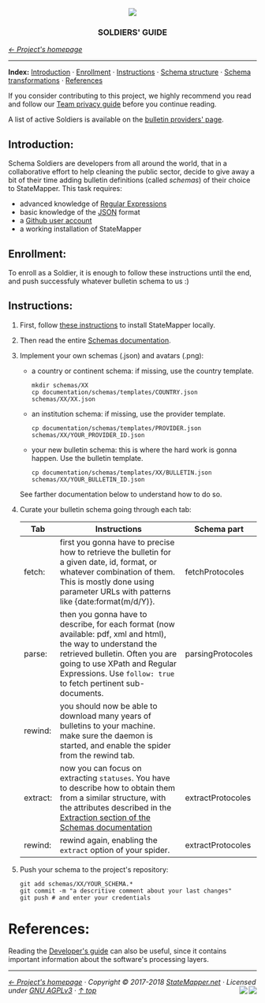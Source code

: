 <div align="center" id="top">
	<a href="https://github.com/StateMapper/StateMapper#top" title="Go to the project's homepage"><img src="{RepoRoot}/documentation/logo/logo-manuals.png" /></a><br>
	<h3 align="center">SOLDIERS' GUIDE</h3>
</div>

*[&larr; Project's homepage](https://github.com/StateMapper/StateMapper#top)*

-----


**Index:** [Introduction](#introduction) · [Enrollment](#enrollment) · [Instructions](#instructions) · [Schema structure](#schema-structure) · [Schema transformations](#schema-transformations) · [References](#references)
   
If you consider contributing to this project, we highly recommend you read and follow our [Team privacy guide](PRIVACY.md#top) before you continue reading.


A list of active Soldiers is available on the [bulletin providers' page](https://statemapper.net/providers).


## Introduction:

Schema Soldiers are developers from all around the world, that in a collaborative effort to help cleaning the public sector, decide to give away a bit of their time adding bulletin definitions (called *schemas*) of their choice to StateMapper. This task requires:

- advanced knowledge of [Regular Expressions](https://www.regular-expressions.info/)
- basic knowledge of the [JSON](https://www.json.org/) format
- a [Github user account](https://github.com/join)
- a working installation of StateMapper

## Enrollment:

To enroll as a Soldier, it is enough to follow these instructions until the end, and push successfuly whatever bulletin schema to us :)

## Instructions:

1. First, follow [these instructions](INSTALL.md#top) to install StateMapper locally.

2. Then read the entire [Schemas documentation](SCHEMAS.md#top).

3. Implement your own schemas (.json) and avatars (.png):
   - a country or continent schema: if missing, use the country template.
      ```
      mkdir schemas/XX
      cp documentation/schemas/templates/COUNTRY.json schemas/XX/XX.json
      ```
   - an institution schema: if missing, use the provider template.
      ```
      cp documentation/schemas/templates/PROVIDER.json schemas/XX/YOUR_PROVIDER_ID.json
      ```
   - your new bulletin schema: this is where the hard work is gonna happen. Use the bulletin template. 
      ```
      cp documentation/schemas/templates/XX/BULLETIN.json schemas/XX/YOUR_BULLETIN_ID.json
      ```
   
   See farther documentation below to understand how to do so.
   
4. Curate your bulletin schema going through each tab:

   | Tab | Instructions | Schema part |
   | ---- | ---- | ---- |
   | fetch: | first you gonna have to precise how to retrieve the bulletin for a given date, id, format, or whatever combination of them. This is mostly done using parameter URLs with patterns like {date:format(m/d/Y)}. | fetchProtocoles |
   | parse: | then you gonna have to describe, for each format (now available: pdf, xml and html), the way to understand the retrieved bulletin. Often you are going to use XPath and Regular Expressions. Use ```follow: true``` to fetch pertinent sub-documents. | parsingProtocoles |
   | rewind: | you should now be able to download many years of bulletins to your machine. make sure the daemon is started, and enable the spider from the rewind tab. | |
   | extract: | now you can focus on extracting ```statuses```. You have to describe how to obtain them from a similar structure, with the attributes described in the [Extraction section of the Schemas documentation](SCHEMAS.md#extraction-format) | extractProtocoles |
   | rewind: | rewind again, enabling the ```extract``` option of your spider. | extractProtocoles |

5. Push your schema to the project's repository:
   ```
   git add schemas/XX/YOUR_SCHEMA.*
   git commit -m "a descritive comment about your last changes"
   git push # and enter your credentials
   ```


# References:

Reading the [Developer's guide](DEVELOPERS.md#top) can also be useful, since it contains important information about the software's processing layers.



-----

*[&larr; Project's homepage](https://github.com/StateMapper/StateMapper#top) · Copyright &copy; 2017-2018 [StateMapper.net](https://statemapper.net) · Licensed under [GNU AGPLv3](../../LICENSE) · [&uarr; top](#top)* <img src="[![Bitbucket issues](https://img.shields.io/bitbucket/issues/atlassian/python-bitbucket.svg?style=social" align="right" /> <a href="https://statemapper.net" target="_blank"><img src="http://hits.dwyl.com/StateMapper/StateMapper.svg?style=flat-square" align="right" /></a>

